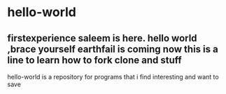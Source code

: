 # hello-world
firstexperience
saleem is here. hello world ,brace yourself earthfail is coming
now this is a line to learn how to fork clone and stuff
----------
hello-world is a repository for programs that i find interesting and want to save
